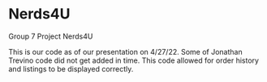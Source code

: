 # Nerds4U
Group 7 Project Nerds4U

This is our code as of our presentation on 4/27/22. Some of Jonathan Trevino code did not get added in time. This code allowed for order history and listings to be displayed correctly. 
